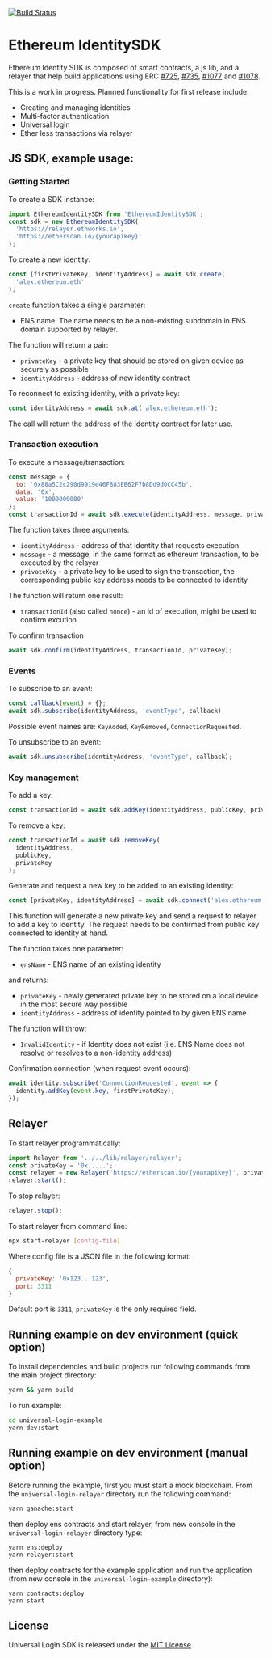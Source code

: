 [![Build Status](https://travis-ci.com/EthWorks/UniversalLoginSDK.svg?branch=master)](https://travis-ci.com/EthWorks/UniversalLoginSDK)

# Ethereum IdentitySDK

Ethereum Identity SDK is composed of smart contracts, a js lib, and a relayer that help build applications using ERC [#725](https://github.com/ethereum/EIPs/blob/master/EIPS/eip-725.md), [#735](https://github.com/ethereum/EIPs/issues/735), [#1077](https://github.com/ethereum/EIPs/pull/1077) and [#1078](https://github.com/ethereum/EIPs/pull/1078).

This is a work in progress. Planned functionality for first release include:

- Creating and managing identities
- Multi-factor authentication
- Universal login
- Ether less transactions via relayer

## JS SDK, example usage:

### Getting Started

To create a SDK instance:

```js
import EthereumIdentitySDK from 'EthereumIdentitySDK';
const sdk = new EthereumIdentitySDK(
  'https://relayer.ethworks.io',
  'https://etherscan.io/{yourapikey}'
);
```

To create a new identity:

```js
const [firstPrivateKey, identityAddress] = await sdk.create(
  'alex.ethereum.eth'
);
```

`create` function takes a single parameter:

- ENS name. The name needs to be a non-existing subdomain in ENS domain supported by relayer.

The function will return a pair:

- `privateKey` - a private key that should be stored on given device as securely as possible
- `identityAddress` - address of new identity contract

To reconnect to existing identity, with a private key:

```js
const identityAddress = await sdk.at('alex.ethereum.eth');
```

The call will return the address of the identity contract for later use.

### Transaction execution

To execute a message/transaction:

```js
const message = {
  to: '0x88a5C2c290d9919e46F883EB62F7b8Dd9d0CC45b',
  data: '0x',
  value: '1000000000'
};
const transactionId = await sdk.execute(identityAddress, message, privateKey);
```

The function takes three arguments:

- `identityAddress` - address of that identity that requests execution
- `message` - a message, in the same format as ethereum transaction, to be executed by the relayer
- `privateKey` - a private key to be used to sign the transaction, the corresponding public key address needs to be connected to identity

The function will return one result:

- `transactionId` (also called `nonce`) - an id of execution, might be used to confirm excution

To confirm transaction

```js
await sdk.confirm(identityAddress, transactionId, privateKey);
```

### Events

To subscribe to an event:

```js
const callback(event) = {};
await sdk.subscribe(identityAddress, 'eventType', callback)
```

Possible event names are: `KeyAdded`, `KeyRemoved`, `ConnectionRequested`.

To unsubscribe to an event:

```js
await sdk.unsubscribe(identityAddress, 'eventType', callback);
```

### Key management

To add a key:

```js
const transactionId = await sdk.addKey(identityAddress, publicKey, privateKey);
```

To remove a key:

```js
const transactionId = await sdk.removeKey(
  identityAddress,
  publicKey,
  privateKey
);
```

Generate and request a new key to be added to an existing identity:

```js
const [privateKey, identityAddress] = await sdk.connect('alex.ethereum.eth');
```

This function will generate a new private key and send a request to relayer to add a key to identity. The request needs to be confirmed from public key connected to identity at hand.

The function takes one parameter:

- `ensName` - ENS name of an existing identity

and returns:

- `privateKey` - newly generated private key to be stored on a local device in the most secure way possible
- `identityAddress` - address of identity pointed to by given ENS name

The function will throw:

- `InvalidIdentity` - if Identity does not exist (i.e. ENS Name does not resolve or resolves to a non-identity address)

Confirmation connection (when request event occurs):

```js
await identity.subscribe('ConnectionRequested', event => {
  identity.addKey(event.key, firstPrivateKey);
});
```

## Relayer

To start relayer programmatically:

```js
import Relayer from '../../lib/relayer/relayer';
const privateKey = '0x.....';
const relayer = new Relayer('https://etherscan.io/{yourapikey}', privateKey);
relayer.start();
```

To stop relayer:

```js
relayer.stop();
```

To start relayer from command line:

```sh
npx start-relayer [config-file]
```

Where config file is a JSON file in the following format:

```js
{
  privateKey: '0x123...123',
  port: 3311
}
```

Default port is `3311`, `privateKey` is the only required field.

## Running example on dev environment (quick option)

To install dependencies and build projects run following commands from the main project directory:

```sh
yarn && yarn build
```

To run example:

```sh
cd universal-login-example
yarn dev:start
```

## Running example on dev environment (manual option)

Before running the example, first you must start a mock blockchain. From the `universal-login-relayer` directory run the following command:

```sh
yarn ganache:start
```

then deploy ens contracts and start relayer, from new console in the `universal-login-relayer` directory type:

```sh
yarn ens:deploy
yarn relayer:start
```

then deploy contracts for the example application and run the application (from new console in the `universal-login-example` directory):

```
yarn contracts:deploy
yarn start
```

## License

Universal Login SDK is released under the [MIT License](https://opensource.org/licenses/MIT).

